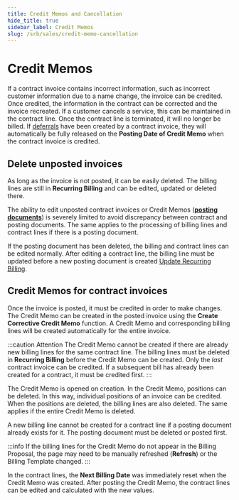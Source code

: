 ```yaml
---
title: Credit Memos and Cancellation
hide_title: true
sidebar_label: Credit Memos
slug: /srb/sales/credit-memo-cancellation
---
```


# Credit Memos
If a contract invoice contains incorrect information, such as incorrect customer information due to a name change, the invoice can be credited. Once credited, the information in the contract can be corrected and the invoice recreated.
If a customer cancels a service, this can be maintained in the contract line. Once the contract line is terminated, it will no longer be billed.
If [deferrals](/docs/srb/working-with-contracts/contract-deferrals.md) have been created by a contract invoice, they will automatically be fully released on the **Posting Date of Credit Memo** when the contract invoice is credited.


## Delete unposted invoices
As long as the invoice is not posted, it can be easily deleted. The billing lines are still in **Recurring Billing** and can be edited, updated or deleted there.

The ability to edit unposted contract invoices or Credit Memos (**[posting documents](/docs/srb/posting-documents.md)**) is severely limited to avoid discrepancy between contract and posting documents. The same applies to the processing of billing lines and contract lines if there is a posting document.

If the posting document has been deleted, the billing and contract lines can be edited normally. After editing a contract line, the billing line must be updated before a new posting document is created [Update Recurring Billing](/docs/srb/recurring-billing.md#need-to-update).

## Credit Memos for contract invoices
Once the invoice is posted, it must be credited in order to make changes. The Credit Memo can be created in the posted invoice using the **Create Corrective Credit Memo** function. A Credit Memo and corresponding billing lines will be created automatically for the entire invoice.

:::caution Attention
The Credit Memo cannot be created if there are already new billing lines for the same contract line. The billing lines must be deleted in **Recurring Billing** before the Credit Memo can be created.
Only the *last* contract invoice can be credited. If a subsequent bill has already been created for a contract, it must be credited first.
:::

The Credit Memo is opened on creation. In the Credit Memo, positions can be deleted. In this way, individual positions of an invoice can be credited. When the positions are deleted, the billing lines are also deleted. The same applies if the entire Credit Memo is deleted.

A new billing line cannot be created for a contract line if a posting document already exists for it. The posting document must be deleted or posted first.

:::info
If the billing lines for the Credit Memo do not appear in the Billing Proposal, the page may need to be manually refreshed (**Refresh**) or the Billing Template changed.
:::

In the contract lines, the **Next Billing Date** was immediately reset when the Credit Memo was created. After posting the Credit Memo, the contract lines can be edited and calculated with the new values.